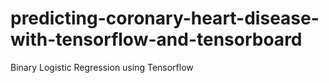 # predicting-coronary-heart-disease-with-tensorflow-and-tensorboard
Binary Logistic Regression using Tensorflow
